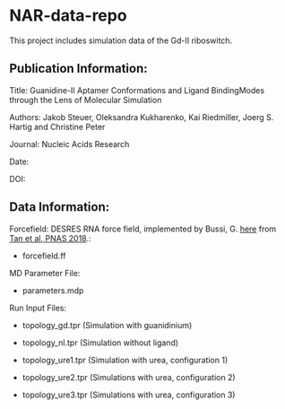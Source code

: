 # NAR-data-repo

This project includes simulation data of the Gd-II riboswitch.

## Publication Information:


Title: Guanidine-II Aptamer Conformations and Ligand BindingModes through the Lens of Molecular Simulation

Authors: Jakob Steuer, Oleksandra Kukharenko, Kai Riedmiller, Joerg S. Hartig and Christine Peter

Journal: Nucleic Acids Research

Date:

DOI:



## Data Information:


Forcefield:
DESRES RNA force field, implemented by Bussi, G. [here](https://github.com/srnas/ff/tree/desres) from  [Tan et al, PNAS 2018](http://10.1073/pnas.1713027115).: 
- forcefield.ff

MD Parameter File: 
- parameters.mdp

Run Input Files: 
- topology_gd.tpr (Simulation with guanidinium)

- topology_nl.tpr (Simulation without ligand)

- topology_ure1.tpr (Simulation with urea, configuration 1)

- topology_ure2.tpr (Simulations with urea, configuration 2)

- topology_ure3.tpr (Simulations with urea, configuration 3)


